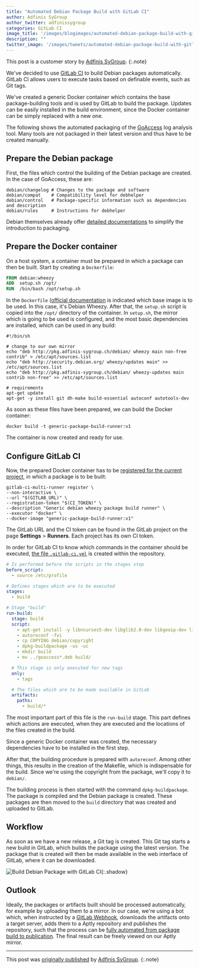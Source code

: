```yaml
---
title: "Automated Debian Package Build with GitLab CI"
author: Adfinis SyGroup
author_twitter: adfinissygroup
categories: GitLab CI
image_title: '/images/blogimages/automated-debian-package-build-with-gitlab-ci/adfinis-sygroup-cover.png'
description: ""
twitter_image: '/images/tweets/automated-debian-package-build-with-gitlab-ci.png'
---
```


This post is a customer story by [Adfinis SyGroup][adf].
{:.note}

We've decided to use [GitLab CI][ci] to build Debian packages
automatically. GitLab CI allows users to execute tasks based
on definable events, such as Git tags.

We've created a generic Docker container which contains the base
package-building tools and is used by GitLab to build the package.
Updates can be easily installed in the build environment, since the
Docker container can be simply replaced with a new one.

The following shows the automated packaging of the [GoAccess] log
analysis tool. Many tools are not packaged in their latest version
and thus have to be created manually.

<!-- more -->

## Prepare the Debian package

First, the files which control the building of the Debian package
are created. In the case of GoAccess, these are:

```shell
debian/changelog # Changes to the package and software  
debian/compat    # Compatibility level for debhelper  
debian/control   # Package-specific information such as dependencies and description  
debian/rules     # Instructions for debhelper 
```

Debian themselves already offer [detailed documentations][debian-doc]
to simplify the introduction to packaging.

## Prepare the Docker container

On a host system, a container must be prepared in which a package can
then be built. Start by creating a `Dockerfile`:

```dockerfile
FROM debian:wheezy  
ADD  setup.sh /opt/  
RUN  /bin/bash /opt/setup.sh  
```

In the `Dockerfile` ([official documentation][dockerfile-doc] is indicated
which base image is to be used. In this case, it's Debian Wheezy. After
that, the `setup.sh` script is copied into the `/opt/` directory of the container. 
In `setup.sh`, the mirror which is going to be used is configured, and
the most basic dependencies are installed, which can be used in any build:


```shell
#!/bin/sh

# change to our own mirror
echo "deb http://pkg.adfinis-sygroup.ch/debian/ wheezy main non-free contrib" > /etc/apt/sources.list  
echo "deb http://security.debian.org/ wheezy/updates main" >> /etc/apt/sources.list  
echo "deb http://pkg.adfinis-sygroup.ch/debian/ wheezy-updates main contrib non-free" >> /etc/apt/sources.list

# requirements
apt-get update  
apt-get -y install git dh-make build-essential autoconf autotools-dev  
```

As soon as these files have been prepared, we can build the Docker container:

```shell
docker build -t generic-package-build-runner:v1 
```

The container is now created and ready for use.

## Configure GitLab CI

Now, the prepared Docker container has to be [registered for the
current project][ci-docker-registry], in which a package is to be built:

```shell
gitlab-ci-multi-runner register \
--non-interactive \
--url "$(GITLAB_URL)" \
--registration-token "$(CI_TOKEN)" \
--description "Generic debian wheezy package build runner" \
--executor "docker" \
--docker-image "generic-package-build-runner:v1"
```

The GitLab URL and the CI token can be found in the GitLab
project on the page **Settings** > **Runners**. Each project has its own CI token.

In order for GitLab CI to know which commands in the container
should be executed, [the file `.gitlab-ci.yml`][ci-doc] is created within the repository.

```yaml
# Is performed before the scripts in the stages step
before_script:  
  - source /etc/profile

# Defines stages which are to be executed
stages:  
  - build

# Stage "build"
run-build:  
  stage: build
  script:
    - apt-get install -y libncurses5-dev libglib2.0-dev libgeoip-dev libtokyocabinet-dev zlib1g-dev libncursesw5-dev libbz2-dev
    - autoreconf -fvi
    - cp COPYING debian/copyright
    - dpkg-buildpackage -us -uc
    - mkdir build
    - mv ../goaccess*.deb build/

  # This stage is only executed for new tags
  only:
    - tags

  # The files which are to be made available in GitLab
  artifacts:
    paths:
      - build/*
```

The most important part of this file is the `run-build` stage.
This part defines which actions are executed, when they are
executed and the locations of the files created in the build.

Since a generic Docker container was created, the necessary
dependencies have to be installed in the first step.

After that, the building procedure is prepared with `autoreconf`.
Among other things, this results in the creation of the Makefile,
which is indispensable for the build. Since we're using the copyright
from the package, we'll copy it to `debian/`.

The building process is then started with the command `dpkg-buildpackage`.
The package is compiled and the Debian package is created. These packages
are then moved to the `build` directory that was created and uploaded to GitLab.

## Workflow

As soon as we have a new release, a Git tag is created. This Git tag
starts a new build in GitLab, which builds the package using the latest version.
The package that is created will then be made available in the web
interface of GitLab, where it can be downloaded. 

![Build Debian Package with GitLab CI](/images/blogimages/automated-debian-package-build-with-gitlab-ci/gitlab-ci-build.png){:.shadow}

## Outlook

Ideally, the packages or artifacts built should be processed automatically,
for example by uploading them to a mirror. In our case, we're using a
bot which, when instructed by a [GitLab Webhook][webhooks-doc], downloads the artifacts
onto a target server, adds them to a Aptly repository and publishes the
repository, such that the process can be [fully automated from package
build to publication][gitlab-cd]. The final result can be freely viewed on our Aptly mirror.

----

This post was [originally published][original-post] by [Adfinis SyGroup][adf].
{:.note}


<!-- identifiers -->

[adf]: https://www.adfinis-sygroup.ch/
[ci-doc]: https://docs.gitlab.com/ee/ci/quick_start/README.html
[ci-docker-registry]: https://docs.gitlab.com/ee/ci/docker/using_docker_build.html
[ci]: /gitlab-ci/
[debian-doc]: https://www.debian.org/doc/manuals/maint-guide/index.en.html
[dockerfile-doc]: https://docs.docker.com/engine/tutorials/dockerimages/#/building-an-image-from-a-dockerfile
[gitlab-cd]: /2016/08/05/continuous-integration-delivery-and-deployment-with-gitlab/#continuous-deployment "Continuous Deployment with GitLab"
[GoAccess]: https://goaccess.io/
[original-post]: https://blog.adfinis-sygroup.ch/en/automated-debian-packagebuild-gitlabci/
[webhooks-doc]: https://docs.gitlab.com/ce/web_hooks/web_hooks.html

